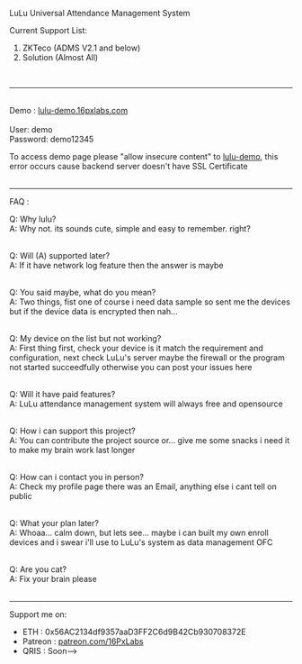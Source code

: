 LuLu Universal Attendance Management System<br>

Current Support List:
1. ZKTeco (ADMS V2.1 and below)
2. Solution (Almost All)<br>

<br><hr><br/>
Demo : <a href="https://lulu-demo.16pxlabs.com">lulu-demo.16pxlabs.com</a><br/><br/>
User: demo<br/>
Password: demo12345

To access demo page please "allow insecure content" to <a href="https://lulu-demo.16pxlabs.com">lulu-demo</a>, this error occurs cause backend server doesn't have SSL Certificate<br/>
<br><hr>
FAQ : <br>

  Q: Why lulu?<br>
  A: Why not. its sounds cute, simple and easy to remember. right?<br><br>

  Q: Will (A) supported later?<br>
  A: If it have network log feature then the answer is maybe<br><br>

  Q: You said maybe, what do you mean?<br>
  A: Two things, fist one of course i need data sample so sent me the devices but if the device data is encrypted then nah...<br><br>

  Q: My device on the list but not working?<br>
  A: First thing first, check your device is it match the requirement and configuration, next check LuLu's server maybe the firewall or the program not started succeedfully otherwise you can post your issues here<br><br>
  
  Q: Will it have paid features?<br>
  A: LuLu attendance management system will always free and opensource<br><br>
  
  Q: How i can support this project?<br>
  A: You can contribute the project source or... give me some snacks i need it to make my brain work last longer<br><br>

  Q: How can i contact you in person?<br>
  A: Check my profile page there was an Email, anything else i cant tell on public<br><br>
  
  Q: What your plan later?<br>
  A: Whoaa... calm down, but lets see... maybe i can built my own enroll devices and i swear i'll use to LuLu's system as data management OFC<br><br>

  Q: Are you cat?<br>
  A: Fix your brain please<br>
<br><hr>
Support me on: <br>
- ETH     : 0x56AC2134df9357aaD3FF2C6d9B42Cb930708372E
- Patreon : <a href="https://patreon.com/16PxLabs">patreon.com/16PxLabs</a>
- QRIS    : Soon--> 
